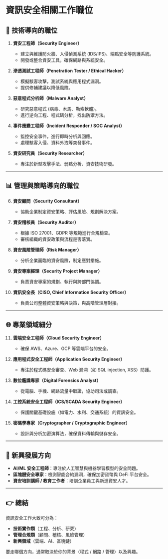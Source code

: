 # 資訊安全相關工作職位

## 🔐 技術導向的職位
1. **資安工程師（Security Engineer）**  
   - 建立與維護防火牆、入侵偵測系統 (IDS/IPS)、端點安全等防護系統。  
   - 開發或整合資安工具，確保網路與系統安全。  

2. **滲透測試工程師（Penetration Tester / Ethical Hacker）**  
   - 模擬駭客攻擊，測試系統與應用程式漏洞。  
   - 提供修補建議以降低風險。  

3. **惡意程式分析師（Malware Analyst）**  
   - 研究惡意程式 (病毒、木馬、勒索軟體)。  
   - 進行逆向工程、程式碼分析，找出防禦方法。  

4. **事件應變工程師（Incident Responder / SOC Analyst）**  
   - 監控安全事件，進行即時分析與回應。  
   - 處理駭客入侵、資料外洩等突發事件。  

5. **資安研究員（Security Researcher）**  
   - 專注於新型攻擊手法、弱點分析、資安技術研發。  

---

## 📊 管理與策略導向的職位
6. **資安顧問（Security Consultant）**  
   - 協助企業制定資安策略、評估風險、規劃解決方案。  

7. **資安稽核員（Security Auditor）**  
   - 根據 ISO 27001、GDPR 等規範進行合規檢查。  
   - 審核組織的資安政策與流程是否落實。  

8. **資安風險管理師（Risk Manager）**  
   - 分析企業面臨的資安風險，制定應對措施。  

9. **資安專案經理（Security Project Manager）**  
   - 負責資安專案的規劃、執行與跨部門協調。  

10. **資訊安全長（CISO, Chief Information Security Officer）**  
    - 負責公司整體資安策略與決策，與高階管理層對接。  

---

## 🌐 專業領域細分
11. **雲端安全工程師（Cloud Security Engineer）**  
    - 確保 AWS、Azure、GCP 等雲端平台的安全。  

12. **應用程式安全工程師（Application Security Engineer）**  
    - 專注於程式碼安全審查、Web 漏洞（如 SQL injection, XSS）防護。  

13. **數位鑑識專家（Digital Forensics Analyst）**  
    - 從電腦、手機、網路流量中取證，協助司法或調查。  

14. **工控系統安全工程師（ICS/SCADA Security Engineer）**  
    - 保護關鍵基礎設施（如電力、水利、交通系統）的資訊安全。  

15. **密碼學專家（Cryptographer / Cryptographic Engineer）**  
    - 設計與分析加密演算法，確保資料傳輸與儲存安全。  

---

## 🎯 新興發展方向
- **AI/ML 安全工程師**：專注於人工智慧與機器學習模型的安全問題。  
- **區塊鏈安全專家**：檢測智能合約漏洞，確保加密貨幣與 DeFi 平台安全。  
- **資安培訓講師 / 教育工作者**：培訓企業員工與新進資安人才。  

---

## 👉 總結
資訊安全工作大致可分為：
- **技術實作類**（工程、分析、研究）  
- **管理合規類**（顧問、稽核、風險管理）  
- **新興領域**（雲端、AI、區塊鏈）  

要走哪個方向，通常取決於你的背景（程式 / 網路 / 管理）以及興趣。
